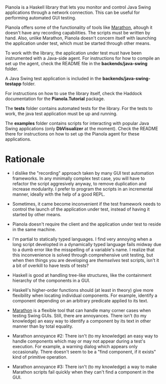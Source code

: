 Pianola is a Haskell library that lets you monitor and control Java Swing applications through a network connection. This can be useful for performing automated GUI testing. 

Pianola offers some of the functionality of tools like [Marathon](http://marathontesting.com/), altough it doesn't have any recording capabilities. The scripts must be written by hand. Also, unlike Marathon, Pianola doesn't concern itself with launching the application under test, which must be started through other means.

To work with the library, the application under test must have been instrumented with a Java-side agent. For instructions for how to compile an set up the agent, check the README file in the **backends/java-swing** folder.

A Java Swing test application is included in the **backends/java-swing-testapp** folder.

For instructions on how to use the library itself, check the Haddock documentation for the **Pianola.Tutorial** package.

The **tests** folder contains automated tests for the library. For the tests to work, the java test application must be up and running.

The **examples** folder contains scripts for interacting with popular Java Swing applications (only **DbVisualizer** at the moment). Check the README there for instructions on how to set up the Pianola agent for these applications.      

Rationale
=========

* I dislike the "recording" approach taken by many GUI test automation frameworks. In any minimally complex test case, you will have to refactor the script aggresively anyway, to remove duplication and increase modularity. I prefer to program the scripts in an incremental manner, ideally with the help of a good REPL. 

* Sometimes, it came become inconvenient if the test framework needs to control the launch of the application under test, instead of having it started by other means.

* Pianola doesn't require the client and the application under test to reside in the same machine.

* I'm partial to statically typed languages. I find very annoying when a long script developted in a dynamically typed language fails midway due to a dumb error like the misspelling of a variable's name. I realize that this inconvenience is solved through comprehensive unit testing, but when then things you are developing are *themselves* test scripts, isn't it a bit of overkill to have tests of tests?

* Haskell is good at handling tree-like structures, like the containment hierarchy of the components in a GUI.

* Haskell's higher-order functions should (at least in theory) give more flexibility when locating individual components. For example, identify a component depending on an arbitrary predicate applied to its text. 

* [Marathon](http://marathontesting.com/) is a flexible tool that can handle many corner cases when testing Swing GUIs. Still, there are annoyances. There isn't (to my knowledge) an easy way to identify a component by its text in other manner than by total equality.

* Marathon annoyance #2: There isn't (to my knowledge) an easy way to handle components which may or may not appear during a test's execution. For example, a warning dialog which appears only occasionally. There doesn't seem to be a "find component, if it exists" kind of primitive operation. 

* Marathon annoyance #3: There isn't (to my knowledge) a way to make Marathon scripts fail quickly when they can't find a component in the GUI.



